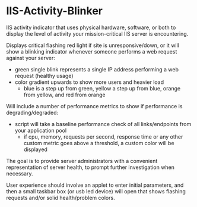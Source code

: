 # IIS-Activity-Blinker
IIS activity indicator that uses physical hardware, software, or both to display the level of activity your mission-critical IIS server is encountering.  

Displays critical flashing red light if site is unresponsive/down, or it will show a blinking indicator whenever someone performs a web request against your server:
* green single blink represents a single IP address performing a web request (healthy usage)
* color gradient upwards to show more users and heavier load
    * blue is a step up from green, yellow a step up from blue, orange from yellow, and red from orange

Will include a number of performance metrics to show if performance is degrading/degraded:
* script will take a baseline performance check of all links/endpoints from your application pool
   * if cpu, memory, requests per second, response time or any other custom metric goes above a threshold, a custom color will be displayed
    
The goal is to provide server administrators with a convenient representation of server health, to prompt further investigation when necessary.

User experience should involve an applet to enter initial parameters, and then a small taskbar box (or usb led device) will open that shows flashing requests and/or solid health/problem colors.

